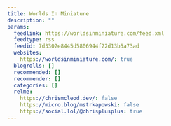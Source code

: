 ```yaml
---
title: Worlds In Miniature
description: ""
params:
  feedlink: https://worldsinminiature.com/feed.xml
  feedtype: rss
  feedid: 7d3302e8445d5806944f22d13b5a73ad
  websites:
    https://worldsinminiature.com/: true
  blogrolls: []
  recommended: []
  recommender: []
  categories: []
  relme:
    https://chrismcleod.dev/: false
    https://micro.blog/mstrkapowski: false
    https://social.lol/@chrisplusplus: true
---
```

